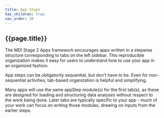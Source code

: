 ```yaml
---
title: App Steps
has_children: true
nav_order: 30
---
```


## {{page.title}}

The MDI Stage 2 Apps framework encourages
apps written in a stepwise structure corresponding to tabs
on the left sidebar. This reproducible organization 
makes it easy for users to understand how to use your app in
an organized fashion. 

App steps can be obligatorily sequential, but don't have to be.
Even for non-sequential activities, tab-based organization
is helpful and simplifying.

Many apps will use the same appStep module(s) for the first tab(s),
as these are designed for loading and structuring
data analyses without respect to the work being done. Later tabs
are typically specific to your app - much of your work
can focus on writing those modules, drawing on inputs from the earlier steps.
